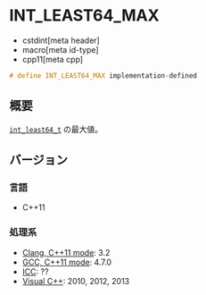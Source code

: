 # INT_LEAST64_MAX
* cstdint[meta header]
* macro[meta id-type]
* cpp11[meta cpp]

```cpp
# define INT_LEAST64_MAX implementation-defined
```

## 概要
[`int_least64_t`](int_least64_t.md) の最大値。

## バージョン
### 言語
- C++11

### 処理系
- [Clang, C++11 mode](/implementation.md#clang): 3.2
- [GCC, C++11 mode](/implementation.md#gcc): 4.7.0
- [ICC](/implementation.md#icc): ??
- [Visual C++](/implementation.md#visual_cpp): 2010, 2012, 2013
